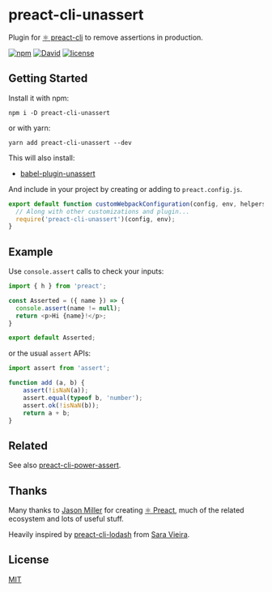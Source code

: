 # preact-cli-unassert

Plugin for [⚛️ preact-cli](https://github.com/developit/preact-cli) to remove assertions in production.

[![npm](https://img.shields.io/npm/v/preact-cli-unassert.svg?style=flat-square)](https://www.npmjs.com/package/preact-cli-unassert)
[![David](https://img.shields.io/david/logicoder/preact-cli-unassert.svg?style=flat-square)](https://github.com/logicoder/preact-cli-unassert/blob/master/package.json)
[![license](https://img.shields.io/github/license/logicoder/preact-cli-unassert.svg?style=flat-square)](https://github.com/logicoder/preact-cli-unassert/blob/master/LICENSE)

## Getting Started

Install it with npm:

```shell
npm i -D preact-cli-unassert
```

or with yarn:

```shell
yarn add preact-cli-unassert --dev
```

This will also install:

- [babel-plugin-unassert](https://npm.im/babel-plugin-unassert)

And include in your project by creating or adding to `preact.config.js`.

```javascript
export default function customWebpackConfiguration(config, env, helpers) {
  // Along with other customizations and plugin...
  require('preact-cli-unassert')(config, env);
}
```

## Example

Use `console.assert` calls to check your inputs:

```javascript
import { h } from 'preact';

const Asserted = ({ name }) => {
  console.assert(name != null);
  return <p>Hi {name}!</p>;
}

export default Asserted;
```

or the usual `assert` APIs:

```javascript
import assert from 'assert';

function add (a, b) {
    assert(!isNaN(a));
    assert.equal(typeof b, 'number');
    assert.ok(!isNaN(b));
    return a + b;
}
```

## Related

See also [preact-cli-power-assert](https://npm.im/preact-cli-power-assert).

## Thanks

Many thanks to [Jason Miller](https://twitter.com/_developit) for creating [⚛️ Preact](https://preactjs.com/), much of the related ecosystem and lots of useful stuff.

Heavily inspired by [preact-cli-lodash](https://github.com/SaraVieira/preact-cli-lodash) from [Sara Vieira](https://twitter.com/NikkitaFTW).

## License

[MIT](https://mdt.mit-license.org/)
